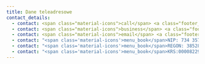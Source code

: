 ```yaml
---
title: Dane teleadresowe
contact_details:
  - contact: <span class="material-icons">call</span> <a class="footer__link" href="tel:+48603615587">(+48) 603 615 587</a>
  - contact: <span class="material-icons">business</span> <a class="footer__link" href="https://www.google.com/maps/place/ROSCO+SERWIS/@49.5845913,20.6657033,17z/data=!3m1!4b1!4m5!3m4!1s0x473de57ba4cdad8f:0x2704aba2804e3887!8m2!3d49.5845913!4d20.667892">Węgierska 188, 33-300 Nowy Sącz</a>
  - contact: <span class="material-icons">email</span> <a class="footer__link" href="mailto:k.igielski@roscoserwis.pl">k.igielski@roscoserwis.pl</a>
  - contact: "<span class='material-icons'>menu_book</span>NIP: 734 357 88 31"
  - contact: "<span class='material-icons'>menu_book</span>REGON: 385289456"
  - contact: "<span class='material-icons'>menu_book</span>KRS:0000822991"
---
```

